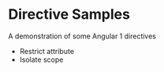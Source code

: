 # Directive Samples
A demonstration of some Angular 1 directives

- Restrict attribute
- Isolate scope
